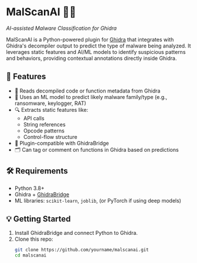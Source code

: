 # MalScanAI 🧠🐍

*AI-assisted Malware Classification for Ghidra*

MalScanAI is a Python-powered plugin for [Ghidra](https://ghidra-sre.org/) that integrates with Ghidra's decompiler output to predict the type of malware being analyzed. It leverages static features and AI/ML models to identify suspicious patterns and behaviors, providing contextual annotations directly inside Ghidra.

## 🚀 Features

- 📜 Reads decompiled code or function metadata from Ghidra
- 🧠 Uses an ML model to predict likely malware family/type (e.g., ransomware, keylogger, RAT)
- 🔍 Extracts static features like:
  - API calls
  - String references
  - Opcode patterns
  - Control-flow structure
- 🧩 Plugin-compatible with GhidraBridge
- 🗂 Can tag or comment on functions in Ghidra based on predictions

## 🛠 Requirements

- Python 3.8+
- Ghidra + [GhidraBridge](https://github.com/JustMaku/GhidraBridge)
- ML libraries: `scikit-learn`, `joblib`, (or PyTorch if using deep models)

## 💡 Getting Started

1. Install GhidraBridge and connect Python to Ghidra.
2. Clone this repo:
   ```bash
   git clone https://github.com/yourname/malscanai.git
   cd malscanai
